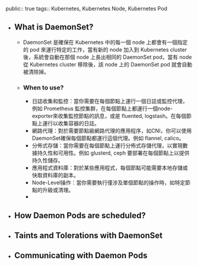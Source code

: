 public:: true
tags:: Kubernetes, Kubernetes Node, Kubernetes Pod

- ## What is DaemonSet?
	- DaemonSet 是確保在 Kubernetes 中的每一個 node 上都會有一個指定的 pod 來運行特定的工作，當有新的 node 加入到 Kubernetes cluster 後，系統會自動在那個 node 上長出相同的 DaemonSet pod，當有 node 從 Kubernetes cluster 移除後，該 node 上的 DaemonSet pod 就會自動被清除掉。
	- ### When to use?
		- 日誌收集和監控：當你需要在每個節點上運行一個日誌或監控代理，例如 Prometheus 監控集群，在每個節點上都運行一個node-exporter來收集監控節點的訊息，或是 fluented, logstash。在每個節點上運行以收集容器的日誌。
		- 網路代理：對於需要節點級網路代理的應用程序，如CNI，你可以使用DaemonSet確保每個節點都運行這個代理。例如 flannel, calico。
		- 分佈式存儲：當你需要在每個節點上運行分佈式存儲代理，以實現數據持久性和可用性。例如 glusterd, ceph 要部署在每個節點上以提供持久性儲存。
		- 應用程式資料庫：對於某些應用程式，每個節點可能需要本地存儲或快取資料庫的副本。
		- Node-Level操作：當你需要執行僅涉及單個節點的操作時，如特定節點的升級或清理。
		-
- ## How Daemon Pods are scheduled?
- ## Taints and Tolerations with DaemonSet
- ## Communicating with Daemon Pods